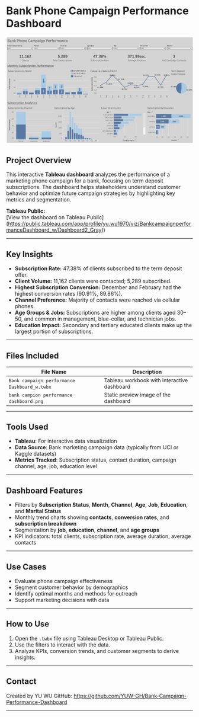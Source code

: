 # Bank Phone Campaign Performance Dashboard

![Dashboard Preview](https://github.com/YUW-GH/Bank-Campaign-Performance-Dashboard/blob/main/Preview_bank%20campion%20performance%20dashboard.png)

## Project Overview

This interactive **Tableau dashboard** analyzes the performance of a marketing phone campaign for a bank, focusing on term deposit subscriptions. The dashboard helps stakeholders understand customer behavior and optimize future campaign strategies by highlighting key metrics and segmentation.

 **Tableau Public:**  
 [View the dashboard on Tableau Public]
(https://public.tableau.com/app/profile/yu.wu1970/viz/BankcampaignperformanceDashboard_w/Dashboard2_Gray))

---

## Key Insights

- **Subscription Rate:** 47.38% of clients subscribed to the term deposit offer.
- **Client Volume:** 11,162 clients were contacted; 5,289 subscribed.
- **Highest Subscription Conversion:** December and February had the highest conversion rates (90.91%, 89.86%).
- **Channel Preference:** Majority of contacts were reached via cellular phones.
- **Age Groups & Jobs:** Subscriptions are higher among clients aged 30–50, and common in management, blue-collar, and technician jobs.
- **Education Impact:** Secondary and tertiary educated clients make up the largest portion of subscriptions.

---

## Files Included

| File Name                                   | Description                                               |
|--------------------------------------------|-----------------------------------------------------------|
| `Bank campaign performance Dashboard_w.twbx`| Tableau workbook with interactive dashboard               |
| `bank campion performance dashboard.png`    | Static preview image of the dashboard                     |

---

## Tools Used

- **Tableau**: For interactive data visualization
- **Data Source**: Bank marketing campaign data (typically from UCI or Kaggle datasets)
- **Metrics Tracked**: Subscription status, contact duration, campaign channel, age, job, education level

---

## Dashboard Features

- Filters by **Subscription Status**, **Month**, **Channel**, **Age**, **Job**, **Education**, and **Marital Status**
- Monthly trend charts showing **contacts**, **conversion rates**, and **subscription breakdown**
- Segmentation by **job**, **education**, **channel**, and **age groups**
- KPI indicators: total clients, subscription rate, average duration, average contacts

---

## Use Cases

- Evaluate phone campaign effectiveness
- Segment customer behavior by demographics
- Identify optimal months and methods for outreach
- Support marketing decisions with data

---

## How to Use

1. Open the `.twbx` file using Tableau Desktop or Tableau Public.
2. Use the filters to interact with the data.
3. Analyze KPIs, conversion trends, and customer segments to derive insights.

---

## Contact

Created by YU WU 
GitHub: https://github.com/YUW-GH/Bank-Campaign-Performance-Dashboard

---

